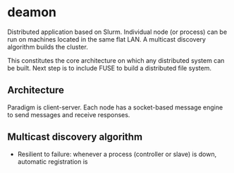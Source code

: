 # deamon
Distributed application based on Slurm. Individual node (or process) can be run on machines located 
in the same flat LAN. A multicast discovery algorithm builds the cluster.

This constitutes the core architecture on which any distributed system can be built. Next 
step is to include FUSE to build a distributed file system.

## Architecture
Paradigm is client-server. Each node has a socket-based message engine to send messages and 
receive responses.

## Multicast discovery algorithm
- Resilient to failure: whenever a process (controller or slave) is down, automatic 
registration is
